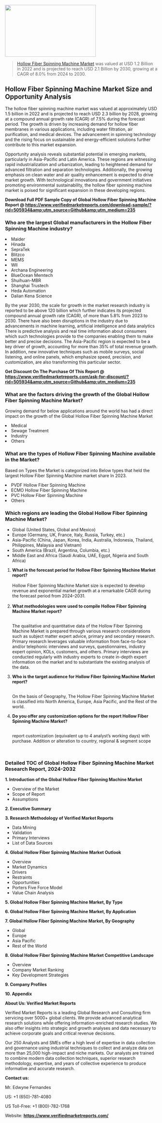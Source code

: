 <img src="https://ffe5etoiles.com/wp-content/uploads/2024/12/MST1-300x171.png" alt="" width="300" height="171" class="alignnone size-medium wp-image-20088" /><blockquote><p><p><a href="https://www.verifiedmarketreports.com/download-sample/?rid=505934&utm_source=Github&utm_medium=235" target="_blank">Hollow Fiber Spinning Machine Market</a> was valued at USD 1.2 Billion in 2022 and is projected to reach USD 2.1 Billion by 2030, growing at a CAGR of 8.0% from 2024 to 2030.</p></blockquote><p><h2>Hollow Fiber Spinning Machine Market Size and Opportunity Analysis</h2><p>The hollow fiber spinning machine market was valued at approximately USD 1.5 billion in 2022 and is projected to reach USD 2.3 billion by 2028, growing at a compound annual growth rate (CAGR) of 7.5% during the forecast period. The growth is driven by increasing demand for hollow fiber membranes in various applications, including water filtration, air purification, and medical devices. The advancement in spinning technology and the rising focus on sustainable and energy-efficient solutions further contribute to this market expansion.</p><p>Opportunity analysis reveals substantial potential in emerging markets, particularly in Asia-Pacific and Latin America. These regions are witnessing rapid industrialization and urbanization, leading to heightened demand for advanced filtration and separation technologies. Additionally, the growing emphasis on clean water and air quality enhancement is expected to drive market growth. With technological innovations and government initiatives promoting environmental sustainability, the hollow fiber spinning machine market is poised for significant expansion in these developing regions.</p></p><p class=""><strong>Download Full PDF Sample Copy of Global Hollow Fiber Spinning Machine Report @ <a href="https://www.verifiedmarketreports.com/download-sample/?rid=505934&amp;utm_source=Github&amp;utm_medium=235" target="_blank">https://www.verifiedmarketreports.com/download-sample/?rid=505934&amp;utm_source=Github&amp;utm_medium=235</a></strong></p><h3 id="" class="">Who are the largest Global manufacturers in the Hollow Fiber Spinning Machine industry?</h3><p><li>Maider</li><li> Hinada</li><li> SepraTek</li><li> Blitzco</li><li> MEMS</li><li> WII</li><li> Archana Engineering</li><li> BlueOcean Memtech</li><li> Shuihuan-MBR</li><li> Shanghai Trustech</li><li> Heda Automation</li><li> Dalian Kena Science</li></p><div class=""><div class="" dir="" data-message-author-role="" data-message-id="" data-message-model-slug=""><div class=""><div class=""><div class=""><div class="" dir="" data-message-author-role="" data-message-id="" data-message-model-slug=""><div class=""><div class=""><p>By the year 2030, the scale for growth in the market research industry is reported to be above 120 billion which further indicates its projected compound annual growth rate (CAGR), of more than 5.8% from 2023 to 2030. There have also been disruptions in the industry due to advancements in machine learning, artificial intelligence and data analytics There is predictive analysis and real time information about consumers which such technologies provide to the companies enabling them to make better and precise decisions. The Asia-Pacific region is expected to be a key driver of growth, accounting for more than 35% of total revenue growth. In addition, new innovative techniques such as mobile surveys, social listening, and online panels, which emphasize speed, precision, and customization, are also transforming this particular sector.</p><p><strong>Get Discount On The Purchase Of This Report @&nbsp; <a href="https://www.verifiedmarketreports.com/ask-for-discount/?rid=505934&amp;utm_source=Github&amp;utm_medium=235" target="_blank">https://www.verifiedmarketreports.com/ask-for-discount/?rid=505934&amp;utm_source=Github&amp;utm_medium=235</a></strong></p></div></div></div></div></div></div></div></div><h3 id="" class="">What are the factors driving the growth of the Global Hollow Fiber Spinning Machine Market?</h3><p id="" class="">Growing demand for below applications around the world has had a direct impact on the growth of the Global Hollow Fiber Spinning Machine Market</p><p id="" class=""><li>Medical</li><li> Sewage Treatment</li><li> Industry</li><li> Others</li></p><h3 id="" class="">What are the types of Hollow Fiber Spinning Machine available in the Market?</h3><p id="" class="">Based on Types the Market is categorized into Below types that held the largest Hollow Fiber Spinning Machine market share In 2023.</p><p id="" class=""><li>PVDF Hollow Fiber Spinning Machine</li><li> ECMO Hollow Fiber Spinning Machine</li><li> PVC Hollow Fiber Spinning Machine</li><li> Others</li></p><h3 id="" class="">Which regions are leading the Global Hollow Fiber Spinning Machine Market?</h3><ul><li>Global (United States, Global and Mexico)</li><li>Europe (Germany, UK, France, Italy, Russia, Turkey, etc.)</li><li>Asia-Pacific (China, Japan, Korea, India, Australia, Indonesia, Thailand, Philippines, Malaysia and Vietnam)</li><li>South America (Brazil, Argentina, Columbia, etc.)</li><li>Middle East and Africa (Saudi Arabia, UAE, Egypt, Nigeria and South Africa)</li></ul><p><ol><li><strong>What is the forecast period for Hollow Fiber Spinning Machine Market report?<br /></strong><br /><span data-sheets-root="1" data-sheets-value="{&quot;1&quot;:2,&quot;2&quot;:&quot;XXXX size is expected to develop revenue and exponential market growth at a remarkable CAGR during the forecast period from 2024&ndash;2030.&quot;}" data-sheets-userformat="{&quot;2&quot;:12674,&quot;4&quot;:{&quot;1&quot;:2,&quot;2&quot;:16776960},&quot;10&quot;:2,&quot;11&quot;:0,&quot;15&quot;:&quot;Arial&quot;,&quot;16&quot;:12}">Hollow Fiber Spinning Machine Market size is expected to develop revenue and exponential market growth at a remarkable CAGR during the forecast period from 2024&ndash;2031.</span><br /><br /></li><li><strong>What methodologies were used to compile Hollow Fiber Spinning Machine Market report?<br /><br /></strong><p>The qualitative and quantitative data of the&nbsp;Hollow Fiber Spinning Machine Market is prepared through various research considerations such as subject matter expert advice, primary and secondary research. Primary research leverages valuable information from face-to-face and/or telephonic interviews and surveys, questionnaires, industry expert opinion, KOLs, customers, and others. Primary interviews are conducted regularly with industry experts to create in-depth expert information on the market and to substantiate the existing analysis of the data.&nbsp;</p></li><li><strong>Who is the target audience for Hollow Fiber Spinning Machine Market report?<br /><br /></strong><p>On the basis of Geography, The&nbsp;Hollow Fiber Spinning Machine Market is classified into North America, Europe, Asia Pacific, and the Rest of the world.</p></li><li><strong>Do you offer any customization options for the report Hollow Fiber Spinning Machine Market?<br /><br /></strong><p>report customization (equivalent up to 4 analyst&rsquo;s working days) with purchase. Addition or alteration to country, regional &amp; segment scope</p><p>&nbsp;</p></li></ol></p><h3 id="" class="">Detailed TOC of Global Hollow Fiber Spinning Machine Market Research Report, 2024-2032</h3><p id="" class=""><strong>1. Introduction of the Global Hollow Fiber Spinning Machine Market</strong></p><ul><li>Overview of the Market</li><li>Scope of Report</li><li>Assumptions</li></ul><p id="" class=""><strong>2. Executive Summary</strong></p><p id="" class=""><strong>3. Research Methodology of&nbsp;Verified Market Reports</strong></p><ul><li>Data Mining</li><li>Validation</li><li>Primary Interviews</li><li>List of Data Sources</li></ul><p id="" class=""><strong>4. Global Hollow Fiber Spinning Machine Market Outlook</strong></p><ul><li>Overview</li><li>Market Dynamics</li><li>Drivers</li><li>Restraints</li><li>Opportunities</li><li>Porters Five Force Model</li><li>Value Chain Analysis</li></ul><p id="" class=""><strong>5. Global Hollow Fiber Spinning Machine Market, By&nbsp;Type</strong></p><p id="" class=""><strong>6. Global Hollow Fiber Spinning Machine Market, By Application</strong></p><p id="" class=""><strong>7. Global Hollow Fiber Spinning Machine Market, By Geography</strong></p><ul><li>Global</li><li>Europe</li><li>Asia Pacific</li><li>Rest of the World</li></ul><p id="" class=""><strong>8. Global Hollow Fiber Spinning Machine Market Competitive Landscape</strong></p><ul><li>Overview</li><li>Company Market Ranking</li><li>Key Development Strategies</li></ul><p id="" class=""><strong>9. Company Profiles</strong></p><p id="" class=""><strong>10. Appendix</strong></p><p id="" class=""><strong>About Us: Verified Market Reports</strong></p><p id="" class="">Verified Market Reports is a leading Global Research and Consulting firm servicing over 5000+ global clients. We provide advanced analytical research solutions while offering information-enriched research studies. We also offer insights into strategic and growth analyses and data necessary to achieve corporate goals and critical revenue decisions.</p><p id="" class="">Our 250 Analysts and SMEs offer a high level of expertise in data collection and governance using industrial techniques to collect and analyze data on more than 25,000 high-impact and niche markets. Our analysts are trained to combine modern data collection techniques, superior research methodology, expertise, and years of collective experience to produce informative and accurate research.</p><p id="" class=""><strong>Contact us:</strong></p><p id="" class="">Mr. Edwyne Fernandes</p><p id="" class="">US: +1 (650)-781-4080</p><p id="" class="">US Toll-Free: +1 (800)-782-1768</p><p id="" class="">Website: <a target="" data-test-app-aware-link=""><strong>https://www.verifiedmarketreports.com/</strong></a></p>
